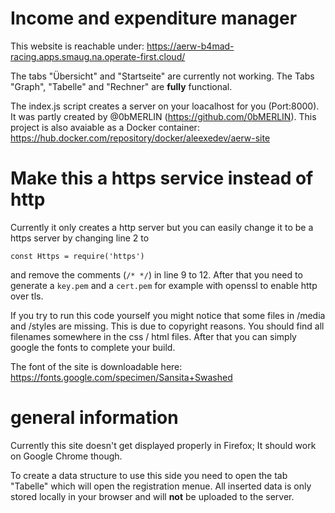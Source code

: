 # Income and expenditure manager
This website is reachable under: https://aerw-b4mad-racing.apps.smaug.na.operate-first.cloud/

The tabs "Übersicht" and "Startseite" are currently not working. 
The Tabs "Graph", "Tabelle" and "Rechner" are **fully** functional.


The index.js script creates a server on your loacalhost for you (Port:8000). It was partly created by @0bMERLIN (https://github.com/0bMERLIN).
This project is also avaiable as a Docker container: https://hub.docker.com/repository/docker/aleexedev/aerw-site

# Make this a https service instead of http
Currently it only creates a http server but you can easily change it to be a https server by changing line 2 to 

```const Https = require('https')```

and remove the comments (```/* */```) in line 9 to 12. 
After that you need to generate a ```key.pem``` and a ```cert.pem``` for example with openssl to enable http over tls.

If you try to run this code yourself you might notice that some files in /media and /styles are missing. This is due to copyright reasons.
You should find all filenames somewhere in the css / html files. After that you can simply google the fonts to complete your build.

The font of the site is downloadable here: https://fonts.google.com/specimen/Sansita+Swashed

# general information 
Currently this site doesn't get displayed properly in Firefox; It should work on Google Chrome though.

To create a data structure to use this side you need to open the tab "Tabelle" which will open the registration menue. All inserted data is only
stored locally in your browser and will **not** be uploaded to the server.

